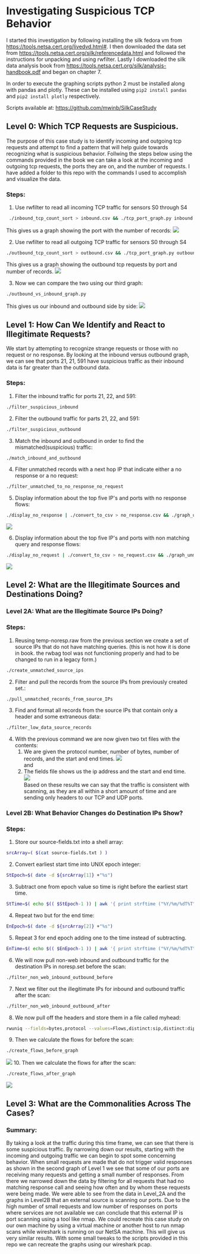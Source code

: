 # Investigating Suspicious TCP Behavior

I started this investigation by following installing the silk fedora vm from <https://tools.netsa.cert.org/livedvd.html#>. I then downloaded the data set from <https://tools.netsa.cert.org/silk/referencedata.html> and followed the instructions for unpacking and using rwfilter. Lastly I downloaded the silk data analysis book from <https://tools.netsa.cert.org/silk/analysis-handbook.pdf> and began on chapter 7.  

In order to execute the graphing scripts python 2 must be installed along with pandas and plotly. These can be installed using ```pip2 install pandas``` and ```pip2 install plotly``` respectively.  

Scripts available at: <https://github.com/mwinb/SilkCaseStudy>

## Level 0: Which TCP Requests are Suspicious. 

The purpose of this case study is to identify incoming and outgoing tcp requests and attempt to find  a pattern that will help guide towards recognizing what is suspicious behavior. Follwing the steps below using the commands provided in the book we can take a look at the incoming and outgoing tcp requests, the ports they are on, and the number of requests. I have added a folder to this repo with the commands I used to accomplish and visualize the data. 
### Steps: 
   1. Use rwfilter to read all incoming TCP traffic for sensors S0 through S4   
  ```bash
   ./inbound_tcp_count_sort > inbound.csv && ./tcp_port_graph.py inbound.csv
   ```
   This gives us a graph showing the port with the number of records:
   ![](images/inboundTCP.png)

   2. Use rwfilter to read all outgoing TCP traffic for sensors S0 through S4
   ```bash
   ./outbound_tcp_count_sort > outbound.csv && ./tcp_port_graph.py outbound.csv
   ```
   This gives us a graph showing the outbound tcp requests by port and number of records. 
   ![](images/outboundGraph.png)

   3. Now we can compare the two using our third graph:
   ```bash
   ./outbound_vs_inbound_graph.py
   ```

   This gives us our inbound and outbound side by side:
   ![](images/inboundVoutbound.png)

## Level 1: How Can We Identify and React to Illegitimate Requests?

We start by attempting to recognize strange requests or those with no request or no response. 
By looking at the inbound versus outbound graph, we can see that ports 21, 21, 591 have suspicious traffic as their inbound data is far greater than the outbound data. 

### Steps: 
   1. Filter the inbound traffic for ports 21, 22, and 591: 
   ```bash
   ./filter_suspicious_inbound
   ```
   2. Filter the outbound traffic for parts 21, 22, and 591: 
   ```bash
   ./filter_suspicious_outbound
   ```
   3. Match the inbound and outbound in order to find the mismatched(suspicious) traffic:
   ```bash
   ./match_inbound_and_outbound
   ```
   4. Filter unmatched records with a next hop IP that indicate either a no response or a no request: 
   ```bash
   ./filter_unmatched_to_no_response_no_request
   ```
   5. Display information about the top five IP's and ports with no response flows:
   ```bash
   ./display_no_response | ./convert_to_csv > no_response.csv && ./graph_unmatched.py no_response.csv
   ```
   ![](images/no_response_graph.png)

   6. Display information about the top five IP's and ports with non matching query and response flows:
   ```bash
   ./display_no_request | ./convert_to_csv > no_request.csv && ./graph_unmatched.py no_request.csv
   ```
   ![](images/no_request_graph.png)

## Level 2: What are the Illegitimate Sources and Destinations Doing?  
### Level 2A: What are the Illegitimate Source IPs Doing?  
### Steps:  
   1. Reusing temp-noresp.raw from the previous section we create a set of source IPs that do not have matching queries. (this is not how it is done in book. the rwbag tool was not functioning properly and had to be changed to run in a legacy form.)
   ```bash
   ./create_unmatched_source_ips
   ```
   2. Filter and pull the records from the source IPs from previously created set.:
   ```bash
   ./pull_unmatched_records_from_source_IPs
   ```
   3. Find and format all records from the source IPs that contain only a header and some extraneous data:
   ```bash
   ./filter_low_data_source_records
   ```
   4. With the previous command we are now given two txt files with the contents: 
      1. We are given the protocol number, number of bytes, number of records, and the start and end times.
   ![](./images/sources.png)  
   and  
      2. The fields file shows us the ip address and the start and end time.   
   ![](./images/sources-fields.png)  
   Based on these results we can say that the traffic is consistent with scanning, as they are all within a short amount of time and are sending only headers to our TCP and UDP ports.    

### Level 2B: What Behavior Changes do Destination IPs Show?  
### Steps:
   1. Store our source-fields.txt into a shell array:
   ```bash
   srcArray=( $(cat source-fields.txt ) )
   ```
   2. Convert earliest start time into UNIX epoch integer: 
   ```bash
   StEpoch=$( date -d ${srcArray[1]} +"%s")
   ```
   3. Subtract one from epoch value so time is right before the earliest start time.
   ```bash
   StTime=$( echo $(( $StEpoch-1 )) | awk '{ print strftime ("%Y/%m/%dT%T",$1 )} ')
   ```
   4. Repeat two but for the end time:
   ```bash
   EnEpoch=$( date -d ${srcArray[2]} +"%s")
   ```
   5. Repeat 3 for end epoch adding one to the time instead of subtracting.
   ```bash
   EnTime=$( echo $(( $EnEpoch-1 )) | awk '{ print strftime ("%Y/%m/%dT%T",$1 )} ')
   ```
   6. We will now pull non-web inbound and outbound traffic for the destination IPs in noresp.set before the scan:
   ```bash
   ./filter_non_web_inbound_outbound_before
   ```
   7. Next we filter out the illegitimate IPs for inbound and outbound traffic after the scan:
   ```bash
   ./filter_non_web_inbound_outbound_after
   ```
   8. We now pull off the headers and store them in a file called myhead:
   ```bash
   rwuniq --fields=bytes,protocol --values=Flows,distinct:sip,distinct:dip dest-before.raw | head -1 > myhead
   ```
   9. Then we calculate the flows for before the scan:
   ```bash
   ./create_flows_before_graph
   ```
   ![](./images/flows_before_graph.png)
   10. Then we calculate the flows for after the scan:
   ```bash
   ./create_flows_after_graph
   ```
   ![](./images/flows_after_graph.png)

## Level 3: What are the Commonalities Across The Cases?
### Summary:
By taking a look at the traffic during this time frame, we can see that there is some suspicious traffic. By narrowing down our results, starting with the incoming and outgoing traffic we can begin to spot some concerning behavior. When small requests are made that do not trigger valid responses as shown in the second graph of Level 1 we see that some of our ports are receiving many requests and getting a small number of responses. From there we narrowed down the data by filtering for all requests that had no matching response call and seeing how often and by whom these requests were being made. We were able to see from the data in Level_2A and the graphs in Level2B that an external source is scanning our ports. Due to the high number of small requests and low number of responses on ports where services are not available we can conclude that this external IP is port scanning using a tool like nmap. We could recreate this case study on our own machine by using a virtual machine or another host to run nmap scans while wireshark is running on our NetSA machine. This will give us very similar results. With some small tweaks to the scripts provided in this repo we can recreate the graphs using our wireshark pcap. 
